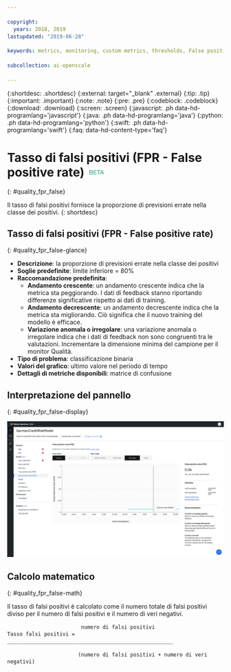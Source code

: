 ```yaml
---

copyright:
  years: 2018, 2019
lastupdated: "2019-06-28"

keywords: metrics, monitoring, custom metrics, thresholds, False positive rate, fpr

subcollection: ai-openscale

---
```


{:shortdesc: .shortdesc}
{:external: target="_blank" .external}
{:tip: .tip}
{:important: .important}
{:note: .note}
{:pre: .pre}
{:codeblock: .codeblock}
{:download: .download}
{:screen: .screen}
{:javascript: .ph data-hd-programlang='javascript'}
{:java: .ph data-hd-programlang='java'}
{:python: .ph data-hd-programlang='python'}
{:swift: .ph data-hd-programlang='swift'}
{:faq: data-hd-content-type='faq'}

# Tasso di falsi positivi (FPR - False positive rate) ![tag beta](images/beta.png)
{: #quality_fpr_false}

Il tasso di falsi positivi fornisce la proporzione di previsioni errate nella classe dei positivi.
{: shortdesc}

## Tasso di falsi positivi (FPR - False positive rate)
{: #quality_fpr_false-glance}

- **Descrizione**: la proporzione di previsioni errate nella classe dei positivi
- **Soglie predefinite**: limite inferiore = 80%
- **Raccomandazione predefinita**:
   - **Andamento crescente**: un andamento crescente indica che la metrica sta peggiorando. I dati di feedback stanno riportando differenze significative rispetto ai dati di training.
   - **Andamento decrescente**: un andamento decrescente indica che la metrica sta migliorando. Ciò significa che il nuovo training del modello è efficace.
   - **Variazione anomala o irregolare**: una variazione anomala o irregolare indica che i dati di feedback non sono congruenti tra le valutazioni. Incrementare la dimensione minima del campione per il monitor Qualità.
- **Tipo di problema**: classificazione binaria
- **Valori del grafico**: ultimo valore nel periodo di tempo
- **Dettagli di metriche disponibili**: matrice di confusione

## Interpretazione del pannello
{: #quality_fpr_false-display}

![viene visualizzato il grafico del tasso di falsi positivi.](images/quality-fpr.png)

## Calcolo matematico
{: #quality_fpr_false-math}

Il tasso di falsi positivi è calcolato come il numero totale di falsi positivi diviso per il numero di falsi positivi e il numero di veri negativi.

```
                        numero di falsi positivi
Tasso falsi positivi =  ______________________________________________________

                       (numero di falsi positivi + numero di veri negativi)
```
